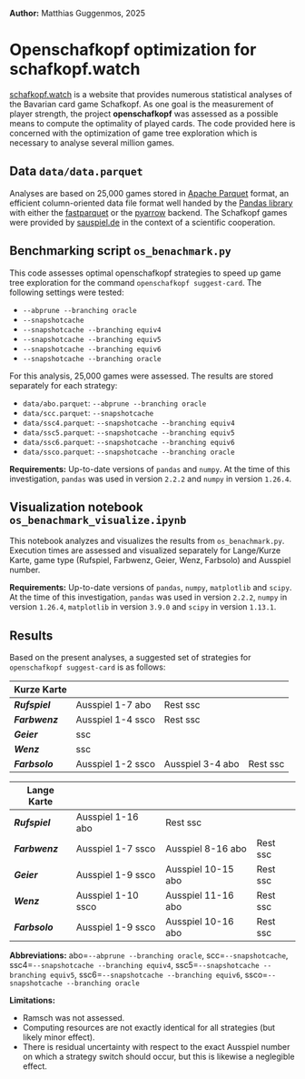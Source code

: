 **Author:** Matthias Guggenmos, 2025

# Openschafkopf optimization for schafkopf.watch

[schafkopf.watch](https://schafkopf.watch) is a website that provides numerous statistical analyses of the Bavarian card game Schafkopf. As one goal is the measurement of player strength, the project **openschafkopf** was assessed as a possible means to compute the optimality of played cards. The code provided here is concerned with the optimization of game tree exploration which is necessary to analyse several million games.

## Data `data/data.parquet`

Analyses are based on 25,000 games stored in [Apache Parquet](https://parquet.apache.org/) format, an efficient column-oriented data file format well handed by the [Pandas library](https://pandas.pydata.org/) with either the [fastparquet](https://github.com/dask/fastparquet) or the [pyarrow](https://arrow.apache.org/) backend. The Schafkopf games were provided by [sauspiel.de](sauspiel.de) in the context of a scientific cooperation.

## Benchmarking script `os_benachmark.py`

This code assesses optimal openschafkopf strategies to speed up game tree exploration for the command `openschafkopf suggest-card`. The following settings were tested:

- `--abprune --branching oracle`
- `--snapshotcache`
- `--snapshotcache --branching equiv4`
- `--snapshotcache --branching equiv5`
- `--snapshotcache --branching equiv6`
- `--snapshotcache --branching oracle`

For this analysis, 25,000 games were assessed. The results are stored separately for each strategy:

- `data/abo.parquet`: `--abprune --branching oracle`
- `data/scc.parquet`: `--snapshotcache`
- `data/ssc4.parquet`: `--snapshotcache --branching equiv4`
- `data/ssc5.parquet`: `--snapshotcache --branching equiv5`
- `data/ssc6.parquet`: `--snapshotcache --branching equiv6`
- `data/ssco.parquet`: `--snapshotcache --branching oracle`

**Requirements:** Up-to-date versions of `pandas` and `numpy`. At the time of this investigation, `pandas` was used in version `2.2.2` and `numpy` in version `1.26.4`. 

## Visualization notebook `os_benachmark_visualize.ipynb`

This notebook analyzes and visualizes the results from `os_benachmark.py`. Execution times are assessed and visualized separately for Lange/Kurze Karte, game type (Rufspiel, Farbwenz, Geier, Wenz, Farbsolo) and Ausspiel number. 

**Requirements:** Up-to-date versions of `pandas`, `numpy`, `matplotlib` and `scipy`. At the time of this investigation, `pandas` was used in version `2.2.2`, `numpy` in version `1.26.4`, `matplotlib` in version `3.9.0` and `scipy` in version `1.13.1`.

## Results

Based on the present analyses, a suggested set of strategies for `openschafkopf suggest-card` is as follows:


| Kurze Karte    |                   |   |   |
|----------------|-------------------|---|---|
| ***Rufspiel*** | Ausspiel 1-7 abo  | Rest ssc |   |
| ***Farbwenz*** | Ausspiel 1-4 ssco | Rest ssc |   |
| ***Geier***    | ssc               |   |   |
| ***Wenz***     | ssc               |   |   |
| ***Farbsolo*** | Ausspiel 1-2 ssco | Ausspiel 3-4 abo | Rest ssc |

| Lange Karte    |                    |   |   |
|----------------|--------------------|---|---|
| ***Rufspiel*** | Ausspiel 1-16 abo  | Rest ssc |   |
| ***Farbwenz*** | Ausspiel 1-7 ssco  | Ausspiel 8-16 abo |  Rest ssc |
| ***Geier***    | Ausspiel 1-9 ssco  | Ausspiel 10-15 abo |  Rest ssc |
| ***Wenz***     | Ausspiel 1-10 ssco | Ausspiel 11-16 abo |  Rest ssc |
| ***Farbsolo*** | Ausspiel 1-9 ssco  | Ausspiel 10-16 abo | Rest ssc |

**Abbreviations:** abo=`--abprune --branching oracle`, scc=`--snapshotcache`, ssc4=`--snapshotcache --branching equiv4`, ssc5=`--snapshotcache --branching equiv5`, ssc6=`--snapshotcache --branching equiv6`, ssco=`--snapshotcache --branching oracle`

**Limitations:**

- Ramsch was not assessed.
- Computing resources are not exactly identical for all strategies (but likely minor effect).
- There is residual uncertainty with respect to the exact Ausspiel number on which a strategy switch should occur, but this is likewise a neglegible effect.